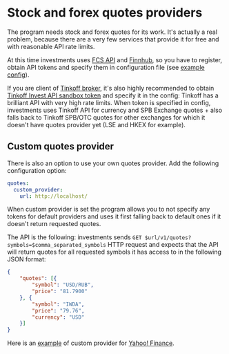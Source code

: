 # Stock and forex quotes providers

The program needs stock and forex quotes for its work. It's actually a real problem, because there are a very few services that provide it for free and with reasonable API rate limits.

At this time investments uses [FCS API](https://fcsapi.com/) and [Finnhub](https://finnhub.io/), so you have to register, obtain API tokens and specify them in configuration file (see [example config](config-example.yaml)).

If you are client of [Tinkoff broker](https://www.tinkoff.ru/invest/), it's also highly recommended to obtain [Tinkoff Invest API sandbox token](https://tinkoff.github.io/investAPI/token/) and specify it in the config: Tinkoff has a brilliant API with very high rate limits. When token is specified in config, investments uses Tinkoff API for currency and SPB Exchange quotes + also falls back to Tinkoff SPB/OTC quotes for other exchanges for which it doesn't have quotes provider yet (LSE and HKEX for example).

## Custom quotes provider

There is also an option to use your own quotes provider. Add the following configuration option:

```yaml
quotes:
  custom_provider:
    url: http://localhost/
```

When custom provider is set the program allows you to not specify any tokens for default providers and uses it first falling back to default ones if it doesn't return requested quotes.

The API is the following: investments sends `GET $url/v1/quotes?symbols=$comma_separated_symbols` HTTP request and expects that the API will return quotes for all requested symbols it has access to in the following JSON format:

```json
{
    "quotes": [{
        "symbol": "USD/RUB",
        "price": "81.7900"
    }, {
        "symbol": "IWDA",
        "price": "79.76",
        "currency": "USD"
    }]
}
```

Here is an [example](https://gist.github.com/dim0xff/7798ffa5d362215ab361bdd47f9f7391) of custom provider for [Yahoo! Finance](https://finance.yahoo.com/).